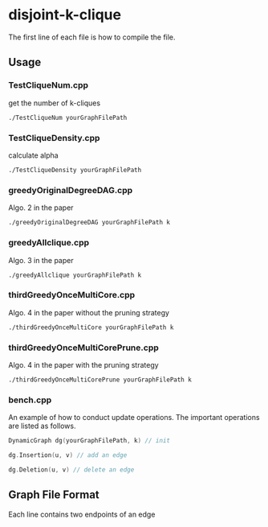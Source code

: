 # disjoint-k-clique

The first line of each file is how to compile the file.

## Usage
### TestCliqueNum.cpp
get the number of k-cliques
```
./TestCliqueNum yourGraphFilePath
```

### TestCliqueDensity.cpp
calculate alpha
```
./TestCliqueDensity yourGraphFilePath
```

### greedyOriginalDegreeDAG.cpp
Algo. 2 in the paper
```
./greedyOriginalDegreeDAG yourGraphFilePath k
```

### greedyAllclique.cpp
Algo. 3 in the paper
```
./greedyAllclique yourGraphFilePath k
```

### thirdGreedyOnceMultiCore.cpp
Algo. 4 in the paper without the pruning strategy
```
./thirdGreedyOnceMultiCore yourGraphFilePath k
```

### thirdGreedyOnceMultiCorePrune.cpp
Algo. 4 in the paper with the pruning strategy
```
./thirdGreedyOnceMultiCorePrune yourGraphFilePath k
```

### bench.cpp
An example of how to conduct update operations. The important operations are listed as follows.
```c++
DynamicGraph dg(yourGraphFilePath, k) // init

dg.Insertion(u, v) // add an edge

dg.Deletion(u, v) // delete an edge
```

## Graph File Format
Each line contains two endpoints of an edge